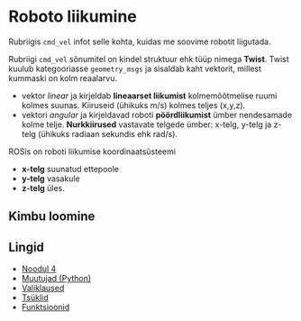# Roboto liikumine

Rubriigis `cmd_vel` infot selle kohta, kuidas me soovime robotit liigutada.

Rubriigi `cmd_vel` sõnumitel on kindel struktuur ehk tüüp nimega **Twist**. Twist kuulub kategooriasse `geometry_msgs` ja sisaldab kaht vektorit, millest kummaski on kolm reaalarvu.

- vektor _linear_ ja kirjeldab **lineaarset liikumist** kolmemõõtmelise ruumi kolmes suunas. Kiiruseid (ühikuks m/s) kolmes teljes (x,y,z).
- vektori _angular_ ja kirjeldavad roboti **pöördliikumist** ümber nendesamade kolme telje. **Nurkkiirused** vastavate telgede ümber: x-telg, y-telg ja z-telg (ühikuks radiaan sekundis ehk rad/s).

ROSis on roboti liikumise koordinaatsüsteemi 

- **x-telg** suunatud ettepoole
- **y-telg** vasakule
- **z-telg** üles.

## Kimbu loomine



## Lingid

- [Noodul 4](https://sisu.ut.ee/rosak/moodul-4)
- [Muutujad (Python)](https://courses.cs.ut.ee/2022/progmaa/spring/Main/PARTIIMuutujad)
- [Valiklaused](https://courses.cs.ut.ee/2022/progmaa/spring/Main/PARTIIIValikulause1)
- [Tsüklid](https://courses.cs.ut.ee/2022/progmaa/spring/Main/PARTVTsykkel1)
- [Funktsioonid](https://courses.cs.ut.ee/2022/progmaa/spring/Main/PARTVIIFunktsioon1)

